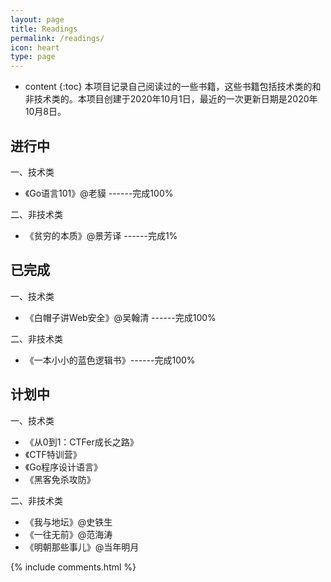 ```yaml
---
layout: page
title: Readings
permalink: /readings/
icon: heart
type: page
---
```


* content
{:toc}
本项目记录自己阅读过的一些书籍，这些书籍包括技术类的和非技术类的。本项目创建于2020年10月1日，最近的一次更新日期是2020年10月8日。

## 进行中

一、技术类

* 《Go语言101》@老貘 ------完成100%

二、非技术类

- 《贫穷的本质》@景芳译 ------完成1%

## 已完成

一、技术类

- 《白帽子讲Web安全》@吴翰清 ------完成100%


二、非技术类

- 《一本小小的蓝色逻辑书》------完成100%

## 计划中

一、技术类

- 《从0到1：CTFer成长之路》
- 《CTF特训营》
- 《Go程序设计语言》
- 《黑客免杀攻防》

二、非技术类

- 《我与地坛》@史铁生
- 《一往无前》@范海涛
- 《明朝那些事儿》@当年明月



{% include comments.html %}
